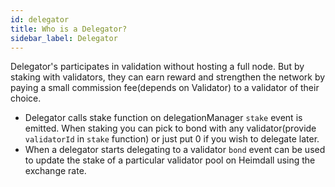 ```yaml
---
id: delegator
title: Who is a Delegator?
sidebar_label: Delegator
---
```

Delegator's participates in validation without hosting a full node. But by staking with validators, they can earn reward and strengthen the network by paying a small commission fee(depends on Validator) to a validator of their choice. 

- Delegator calls stake function on delegationManager `stake` event is emitted. When staking you can pick to bond with any validator(provide `validatorId` in `stake` function) or just put 0 if you wish to delegate later.
- When a delegator starts delegating to a validator  `bond` event can be used to update the stake of a particular validator pool on Heimdall using the exchange rate.